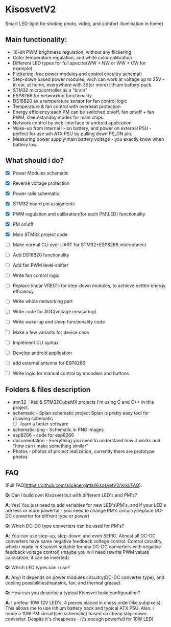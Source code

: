 # KisosvetV2
Smart LED-light for shoting photo, video, and comfort illumination in home)


## Main functionality:

- 16-bit PWM brightness regulation, without any flickering
- Color temperature regulation, and white color calibration
- Different LED types for full spectre(WW + NW or WW + CW for example)
- Flickering-free power modules and control circuitry schemati
- Step-down based power modules, wich can work at voltage up to 35V - in car, at home, everywhere with 3S(or more) lithium battery pack.
- STM32 microcontroller as a "brain"
- ESP8266 for networking functionality
- DS18B20 as a temperature sensor for fan control logic
- Temperature & fan control with overheat protection
- Energy efficiency:each PM can be switched on\off, fan on\off + fan PWM, sleep\standby modes for main chips.
- Network control by web-interface or android application
- Wake-up from internal li-ion battery, and power on external PSU - perfect for use wih ATX PSU by pulling down PS_ON pin.
- Measuring power supply\main battery voltage - you exactly know when battery low.


## What should i do?

- [x] Power Modules schematic 
- [x] Reverse voltage protection
- [x] Power rails schematic
- [x] STM32 board pin assigments
- [x] PWM regulation and calibration(for each PM\LED) functionality
- [x] PM on\off
- [x] Main STM32 project code

- [ ] Make normal CLI over UART for STM32+ESP8266 interconnect
- [ ] Add DS18B20 functionality 
- [ ] Add fan PWM level-shifter
- [ ] Write fan control logic
- [ ] Replace linear VREG's for step-down modules, to achieve bettter energy efficiency
- [ ] Write whole networking part
- [ ] Write code for ADC(voltage measuring)
- [ ] Write wake-up and sleep functionality code
- [ ] Make a few variants for device case
- [ ] Implement CLI syntax
- [ ] Develop android application
- [ ] add external antenna for ESP8266
- [ ] Write logic for manual control by encoders and buttons

## Folders & files description

- stm32 - Keil & STM32CubeMX projects
  I'm using C and C++ in this project.
- schematic - Splan schematic project
  Splan is pretty easy tool for drawing schematic
  * [ ] learn a better software
- schematic-png - Schematic in PNG images
- esp8266 - code for esp8266
- documentation - Everything you need to understand how it works and "how can i make something similar"
- Photos - photos of project realization, currently there are prototype photos

## FAQ

[Full FAQ]https://github.com/alicepergatta/KisosvetV2/wiki/FAQ).

**Q**: Can i build own Kisosvet but with different LED's and PM's?

**A**: Yes! You just need to add variables for new LED's\PM's, and if your LED's are less or more powerful - you need to change PM's circuitry(replace DC-DC converter for diffrent type or power)

**Q**: Which DC-DC type converters can be used for PM's?

**A**:  You can use step-up, step-down, and even SEPIC.
Almost all DC-DC converters have same negative feedback voltage control.
Control circuitry, which i made in Kisosvet suitable for any DC-DC converters with negative feedback voltage control)
(maybe you will need rewrite PWM values calculation, it can be inverted)

**Q**: Which LED types can i use?

**A**: Any) It depends on power modules circuitry(DC-DC converter type), and cooling possibilities(heatsink, fan, and thermal grease).

**Q**: How can you describe a typical Kisosvet build configuration?

**A**: I prefear 10W 12V LED's, 4 pieces placed in chess order(like subpixels). This allows me to use lithium battery pack and typical ATX PSU. Also, i made a 10W PM circuit(see schematic) based on cheap step-down converter.
Despite it's cheapness - it's enough powerfull for 10W LED)




